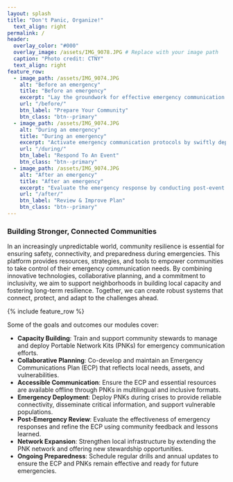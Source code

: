 ```yaml
---
layout: splash
title: "Don't Panic, Organize!"
  text_align: right
permalink: /
header:
  overlay_color: "#000"
  overlay_image: /assets/IMG_9078.JPG # Replace with your image path
  caption: "Photo credit: CTNY"
  text_align: right
feature_row:
  - image_path: /assets/IMG_9074.JPG
    alt: "Before an emergency"
    title: "Before an emergency"
    excerpt: "Lay the groundwork for effective emergency communication by building local capacity and training Digital Stewards as first responders. Develop a collaborative Emergency Communications Plan (ECP) through community workshops, ensuring it is accessible, inclusive, and adaptable to the community’s evolving needs."
    url: "/before/"
    btn_label: "Prepare Your Community"
    btn_class: "btn--primary"
  - image_path: /assets/IMG_9074.JPG
    alt: "During an emergency"
    title: "During an emergency"
    excerpt: "Activate emergency communication protocols by swiftly deploying PNKs to critical locations, prioritizing vulnerable populations. Ensure reliable connectivity and offline access to essential resources, while fostering community engagement through clear, multilingual communication. Empower stewards to coordinate efforts and maintain a responsive feedback loop with residents."
    url: "/during/"
    btn_label: "Respond To An Event"
    btn_class: "btn--primary"
  - image_path: /assets/IMG_9074.JPG
    alt: "After an emergency"
    title: "After an emergency"
    excerpt: "Evaluate the emergency response by conducting post-event reviews and analyzing PNK usage data to refine the ECP. Enhance the network by adding nodes and updating resources, while sustaining community involvement through stewardship opportunities and annual drills to ensure continued readiness and resilience."
    url: "/after/"
    btn_label: "Review & Improve Plan"
    btn_class: "btn--primary"
---
```

### Building Stronger, Connected Communities

In an increasingly unpredictable world, community resilience is essential for ensuring safety, connectivity, and preparedness during emergencies. This platform provides resources, strategies, and tools to empower communities to take control of their emergency communication needs. By combining innovative technologies, collaborative planning, and a commitment to inclusivity, we aim to support neighborhoods in building local capacity and fostering long-term resilience. Together, we can create robust systems that connect, protect, and adapt to the challenges ahead. 

{% include feature_row %}

Some of the goals and outcomes our modules cover: 

- **Capacity Building**: Train and support community stewards to manage and deploy Portable Network Kits (PNKs) for emergency communication efforts.
- **Collaborative Planning**: Co-develop and maintain an Emergency Communications Plan (ECP) that reflects local needs, assets, and vulnerabilities.
- **Accessible Communication**: Ensure the ECP and essential resources are available offline through PNKs in multilingual and inclusive formats.
- **Emergency Deployment**: Deploy PNKs during crises to provide reliable connectivity, disseminate critical information, and support vulnerable populations.
- **Post-Emergency Review**: Evaluate the effectiveness of emergency responses and refine the ECP using community feedback and lessons learned.
- **Network Expansion**: Strengthen local infrastructure by extending the PNK network and offering new stewardship opportunities.
- **Ongoing Preparedness**: Schedule regular drills and annual updates to ensure the ECP and PNKs remain effective and ready for future emergencies.
